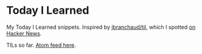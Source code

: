 # Today I Learned

My Today I Learned snippets. Inspired by [jbranchaud/til](https://github.com/jbranchaud/til), which I spotted [on Hacker News](https://news.ycombinator.com/item?id=22908044).

<!-- count starts --><!-- count ends --> TILs so far. <a href="https://til.simonwillison.net/til/feed.atom">Atom feed here</a>.

<!-- index starts -->
<!-- index ends -->
